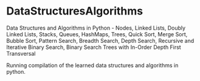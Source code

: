 # DataStructuresAlgorithms
Data Structures and Algorithms in Python - Nodes, Linked Lists, Doubly Linked Lists, Stacks, Queues, HashMaps, Trees, Quick Sort, Merge Sort, Bubble Sort, Pattern Search, Breadth Search, Depth Search, Recursive and Iterative Binary Search, Binary Search Trees with In-Order Depth First Transversal

Running compilation of the learned data structures and algorithms in python.
